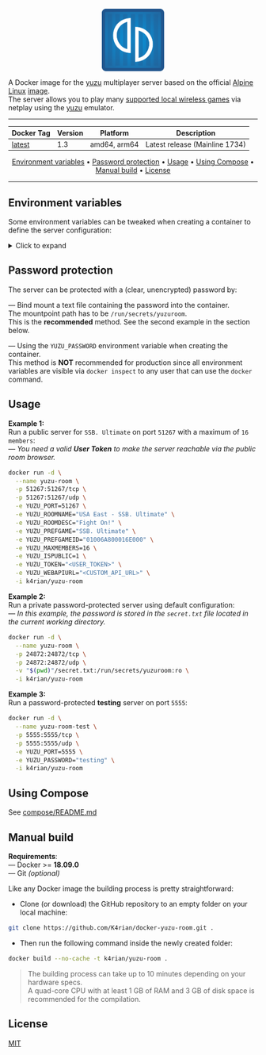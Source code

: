 <p align="center">
 <img alt="docker-yuzu-room logo" src="https://raw.githubusercontent.com/K4rian/docker-yuzu-room/assets/icons/logo-docker-yuzu-room.svg" width="25%" align="center">
</p>

A Docker image for the [yuzu][1] multiplayer server based on the official [Alpine Linux][2] [image][3].<br>
The server allows you to play many [supported local wireless games][4] via netplay using the [yuzu][1] emulator.

---
<div align="center">

Docker Tag  | Version | Platform     | Description
---         | ---     | ---          | ---
[latest][5] | 1.3     | amd64, arm64 | Latest release (Mainline 1734)
</div>
<p align="center"><a href="#environment-variables">Environment variables</a> &bull; <a href="#password-protection">Password protection</a> &bull; <a href="#usage">Usage</a> &bull; <a href="#using-compose">Using Compose</a> &bull; <a href="#manual-build">Manual build</a> <!-- &bull; <a href="#see-also">See also</a> --> &bull; <a href="#license">License</a></p>

---
## Environment variables
Some environment variables can be tweaked when creating a container to define the server configuration:

<details>
<summary>Click to expand</summary>

Variable         | Default value  | Description 
---              | ---            | ---
YUZU_BINDADDR    | 0.0.0.0        | Host to bind to.
YUZU_PORT        | 24872          | Port to listen on (TCP/UDP).
YUZU_ROOMNAME    | yuzu Room      | Name of the room.
YUZU_PREFGAME    | Any            | Name of the preferred game.
YUZU_MAXMEMBERS  | 4              | Maximum number of members (2-16).
YUZU_BANLISTFILE | bannedlist.ybl | File which yuzu will store ban records in.
YUZU_LOGFILE     | yuzu-room.log  | File path to store the logs.
YUZU_ROOMDESC    |                | (Optional) Description of the room.
YUZU_PREFGAMEID  | 0              | (Optional) Preferred game title identifier. You can find the Title ID with the game list of yuzu (right-click on a game -> `Properties`).
YUZU_PASSWORD    |                | (Optional) Room password *(__NOT__ recommended, see the section below)*.
YUZU_ISPUBLIC    | 0              | (Optional) Make the room public. Valid User Token and Web API URL are required.
YUZU_TOKEN       |                | (Optional) The user token to use for the room. Required to make the room public.
YUZU_WEBAPIURL   |                | (Optional) URL to the custom web API. Required to make the room public.

</details>

## Password protection
The server can be protected with a (clear, unencrypted) password by:

— Bind mount a text file containing the password into the container.<br>
The mountpoint path has to be `/run/secrets/yuzuroom`.<br>
This is the __recommended__ method. See the second example in the section below.

— Using the `YUZU_PASSWORD` environment variable when creating the container.<br>
This method is __NOT__ recommended for production since all environment variables are visible via `docker inspect` to any user that can use the `docker` command. 

## Usage
__Example 1:__<br>
Run a public server for `SSB. Ultimate` on port `51267` with a maximum of `16 members`:<br>
— *You need a valid __User Token__ to make the server reachable via the public room browser.*
```bash
docker run -d \
  --name yuzu-room \
  -p 51267:51267/tcp \
  -p 51267:51267/udp \
  -e YUZU_PORT=51267 \
  -e YUZU_ROOMNAME="USA East - SSB. Ultimate" \
  -e YUZU_ROOMDESC="Fight On!" \
  -e YUZU_PREFGAME="SSB. Ultimate" \
  -e YUZU_PREFGAMEID="01006A800016E000" \
  -e YUZU_MAXMEMBERS=16 \
  -e YUZU_ISPUBLIC=1 \
  -e YUZU_TOKEN="<USER_TOKEN>" \
  -e YUZU_WEBAPIURL="<CUSTOM_API_URL>" \
  -i k4rian/yuzu-room
```

__Example 2:__<br>
Run a private password-protected server using default configuration:<br>
— *In this example, the password is stored in the `secret.txt` file located in the current working directory.* 
```bash
docker run -d \
  --name yuzu-room \
  -p 24872:24872/tcp \
  -p 24872:24872/udp \
  -v "$(pwd)"/secret.txt:/run/secrets/yuzuroom:ro \
  -i k4rian/yuzu-room
```

__Example 3:__<br />
Run a password-protected __testing__ server on port `5555`:<br>
```bash
docker run -d \
  --name yuzu-room-test \
  -p 5555:5555/tcp \
  -p 5555:5555/udp \
  -e YUZU_PORT=5555 \
  -e YUZU_PASSWORD="testing" \
  -i k4rian/yuzu-room
```

## Using Compose
See [compose/README.md][6]

## Manual build
__Requirements__:<br>
— Docker >= __18.09.0__<br>
— Git *(optional)*

Like any Docker image the building process is pretty straightforward: 

- Clone (or download) the GitHub repository to an empty folder on your local machine:
```bash
git clone https://github.com/K4rian/docker-yuzu-room.git .
```

- Then run the following command inside the newly created folder:
```bash
docker build --no-cache -t k4rian/yuzu-room .
```
> The building process can take up to 10 minutes depending on your hardware specs. <br>
> A quad-core CPU with at least 1 GB of RAM and 3 GB of disk space is recommended for the compilation.

<!---
## See also
* __[yuzu-Room Egg](https://github.com/K4rian/)__ — A custom egg of yuzu-Room for the Pterodactyl Panel.
* __[yuzu-Room Template](https://github.com/K4rian/)__ — A custom template of yuzu-Room ready to deploy from the Portainer Web UI.
--->

## License
[MIT][7]

[1]: https://web.archive.org/web/20240304211628/https://yuzu-emu.org/ "yuzu Project Website (Archive/March 4, 2024)"
[2]: https://www.alpinelinux.org/ "Alpine Linux Official Website"
[3]: https://hub.docker.com/_/alpine "Alpine Linux Docker Image"
[4]: https://switcher.co/games/tag/local-wireless/ "List of Switch Local Wireless Games"
[5]: https://github.com/K4rian/docker-yuzu-room/blob/master/Dockerfile "Latest Dockerfile"
[6]: https://github.com/K4rian/docker-yuzu-room/tree/master/compose "Compose Files"
[7]: https://github.com/K4rian/docker-yuzu-room/blob/master/LICENSE